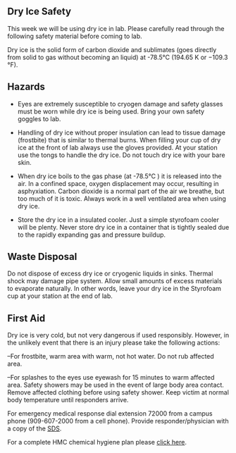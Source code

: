 ## Dry Ice Safety
This week we will be using dry ice in lab. Please carefully read through the following safety material before coming to lab.

Dry ice is the solid form of carbon dioxide and sublimates (goes directly from solid to gas without becoming an liquid) at -78.5°C (194.65 K or −109.3 °F).

## Hazards

+ Eyes are extremely susceptible to cryogen damage and safety glasses must be worn while dry ice is being used. Bring your own safety goggles to lab.

+ Handling of dry ice without proper insulation can lead to tissue damage (frostbite) that is similar to thermal burns. When filling your cup of dry ice at the front of lab always use the gloves provided. At your station use the tongs to handle the dry ice. Do not touch dry ice with your bare skin.

+ When dry ice boils to the gas phase (at -78.5°C ) it is released into the air. In a confined space, oxygen displacement may occur, resulting in asphyxiation. Carbon dioxide is a normal part of the air we breathe, but too much of it is toxic. Always work in a well ventilated area when using dry ice.

+ Store the dry ice in a insulated cooler. Just a simple styrofoam cooler will be plenty. Never store dry ice in a container that is tightly sealed due to the rapidly expanding gas and pressure buildup.

## Waste Disposal
Do not dispose of excess dry ice or cryogenic liquids in sinks. Thermal shock may damage pipe system.  Allow small amounts of excess materials to evaporate naturally. In other words, leave your dry ice in the Styrofoam cup at your station at the end of lab.

## First Aid
Dry ice is very cold, but not very dangerous if used responsibly. However, in the unlikely event that there is an injury please take the following actions:

–For frostbite, warm area with warm, not hot water. Do not rub affected area.

–For splashes to the eyes use eyewash for 15 minutes to warm affected area. Safety showers may be used in the event of large body area contact. Remove affected clothing before using safety shower. Keep victim at normal body temperature until responders arrive.

For emergency medical response dial extension 72000 from a campus phone (909-607-2000 from a cell phone). Provide responder/physician with a copy of the [SDS](https://www.airgas.com/msds/001091.pdf).

For a complete HMC chemical hygiene plan please [click here](https://www.hmc.edu/chemistry/wp-content/uploads/sites/24/2013/12/CHP2017WorkingCopy102017.pdf).